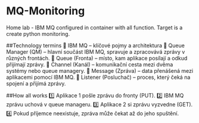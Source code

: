 # MQ-Monitoring
Home lab - IBM MQ configured in container with all function. Target is a create python monitoring. 

##Technology termins 
🔹 IBM MQ – klíčové pojmy a architektura
🔹 Queue Manager (QM) – hlavní součást IBM MQ, spravuje a zpracovává zprávy v různých frontách.
🔹 Queue (Fronta) – místo, kam aplikace posílají a odkud přijímají zprávy.
🔹 Channel (Kanál) – komunikační cesta mezi dvěma systémy nebo queue managery.
🔹 Message (Zpráva) – data přenášená mezi aplikacemi pomocí IBM MQ.
🔹 Listener (Posluchač) – proces, který čeká na spojení a přijímá zprávy.

##How all works
1️⃣ Aplikace 1 pošle zprávu do fronty (PUT).
2️⃣ IBM MQ zprávu uchová v queue manageru.
3️⃣ Aplikace 2 si zprávu vyzvedne (GET).
4️⃣ Pokud příjemce neexistuje, zpráva může čekat až do jeho spuštění.
